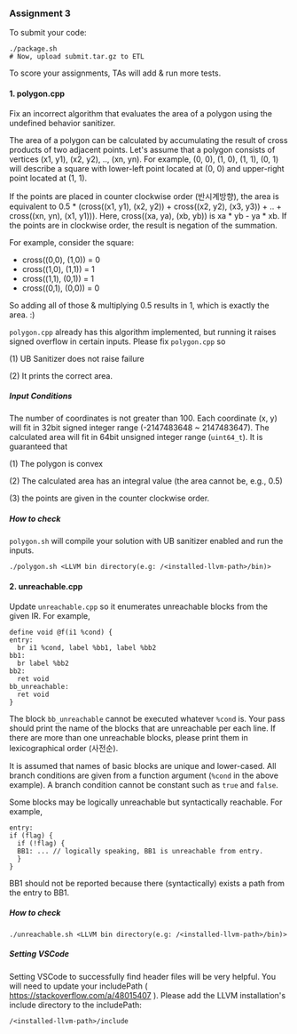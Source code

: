 ### Assignment 3

To submit your code:

```
./package.sh
# Now, upload submit.tar.gz to ETL
```

To score your assignments, TAs will add & run more tests.


#### 1. polygon.cpp

Fix an incorrect algorithm that evaluates the area of a polygon using the undefined
behavior sanitizer.

The area of a polygon can be calculated by accumulating the result of cross
products of two adjacent points.
Let's assume that a polygon consists of vertices (x1, y1), (x2, y2), .., (xn, yn).
For example, (0, 0), (1, 0), (1, 1), (0, 1) will describe a square with lower-left
point located at (0, 0) and upper-right point located at (1, 1).

If the points are placed in counter clockwise order (반시계방향), the area is
equivalent to 0.5 * (cross((x1, y1), (x2, y2)) + cross((x2, y2), (x3, y3)) +
.. + cross((xn, yn), (x1, y1))).
Here, cross((xa, ya), (xb, yb)) is xa * yb - ya * xb.
If the points are in clockwise order, the result is negation of the summation.

For example, consider the square:

- cross((0,0), (1,0)) = 0
- cross((1,0), (1,1)) = 1
- cross((1,1), (0,1)) = 1
- cross((0,1), (0,0)) = 0

So adding all of those & multiplying 0.5 results in 1, which is exactly the area. :)

`polygon.cpp` already has this algorithm implemented, but running it raises signed
overflow in certain inputs. Please fix `polygon.cpp` so

(1) UB Sanitizer does not raise failure

(2) It prints the correct area.

##### Input Conditions

The number of coordinates is not greater than 100.
Each coordinate (x, y) will fit in 32bit signed integer range
(-2147483648 ~ 2147483647).
The calculated area will fit in 64bit unsigned integer range (`uint64_t`).
It is guaranteed that

(1) The polygon is convex

(2) The calculated area has an integral value (the area cannot be, e.g., 0.5)

(3) the points are given in the counter clockwise order.

##### How to check

`polygon.sh` will compile your solution with UB sanitizer enabled and
run the inputs.

```
./polygon.sh <LLVM bin directory(e.g: /<installed-llvm-path>/bin)>
```


#### 2. unreachable.cpp

Update `unreachable.cpp` so it enumerates unreachable blocks from the given IR.
For example,

```
define void @f(i1 %cond) {
entry:
  br i1 %cond, label %bb1, label %bb2
bb1:
  br label %bb2
bb2:
  ret void
bb_unreachable:
  ret void
}
```

The block `bb_unreachable` cannot be executed whatever `%cond` is.
Your pass should print the name of the blocks that are unreachable per each line.
If there are more than one unreachable blocks, please print them in
lexicographical order (사전순).

It is assumed that names of basic blocks are unique and lower-cased.
All branch conditions are given from a function argument (`%cond` in
the above example).
A branch condition cannot be constant such as `true` and `false`.

Some blocks may be logically unreachable but syntactically reachable. For example,

```
entry:
if (flag) {
  if (!flag) {
  BB1: ... // logically speaking, BB1 is unreachable from entry.
  }
}
```

BB1 should not be reported because there (syntactically) exists a path
from the entry to BB1.


##### How to check

```
./unreachable.sh <LLVM bin directory(e.g: /<installed-llvm-path>/bin)>
```

##### Setting VSCode

Setting VSCode to successfully find header files will be very helpful.
You will need to update your includePath
( https://stackoverflow.com/a/48015407 ).
Please add the LLVM installation's include directory to the includePath:

```
/<installed-llvm-path>/include
```
